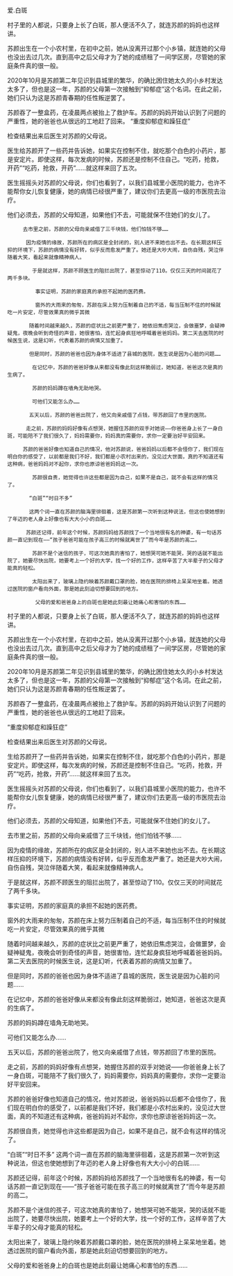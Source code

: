 爱.白斑

村子里的人都说，只要身上长了白斑，那人便活不久了，就连苏颜的妈妈也这样讲。

苏颜出生在一个小农村里，在初中之前，她从没离开过那个小乡镇，就连她的父母也没出去过几次。直到高中之后父母才为了她的成绩租了一间学区房，尽管她的家庭条件真的很一般。

2020年10月是苏颜第二年见识到县城里的繁华，的确比困住她太久的小乡村发达太多了，但也是这一年，苏颜的父母第一次接触到“抑郁症”这个名词。在此之前，她们只认为这是苏颜青春期的任性叛逆罢了。

苏颜吞了一整盒药，在凌晨两点被抬上了救护车。苏颜的妈妈开始认识到了问题的严重性，她的爸爸也从很远的工地赶了回来。
“重度抑郁症和躁狂症”

检查结果出来后医生对苏颜的父母说。

医生给苏颜开了一些药并告诉她，如果实在控制不住，就吃那个白色的小药片，那是安定片。即使这样，每次发病的时候，苏颜还是控制不住自己。“吃药，抢救，开药”“吃药，抢救，开药”……就这样来回了五次。

医生摇摇头对苏颜的父母说，你们也看到了，以我们县城里小医院的能力，也许不能帮你女儿恢复健康，她的病情已经很严重了，建议你们去更高一级的市医院去治疗。

他们必须去，苏颜的父母知道，如果他们不去，可能就保不住她们的女儿了。

         去市里之前，苏颜的父母向亲戚借了三千块钱，他们怕钱不够……

          因为疫情的缘故，苏颜所在的病区是全封闭的，别人进不来她也出不去。在长期这样压抑的环境下，苏颜的病情没有好转，似乎反而愈发严重了。她还是大吵大闹，自伤自残，哭泣伴随着大笑，看起来就像精神病人。

            于是就这样，苏颜不顾医生的阻拦出院了，甚至惊动了110。仅仅三天的时间就花了两千多块。

             事实证明，苏颜的家庭真的承担不起她的医药费。

             窗外的大雨来的匆匆，苏颜在床上努力压制着自己的不适，每当压制不住的时候就吃一片安定，尽管效果真的微乎其微

           随着时间越来越久，苏颜的症状比之前更严重了，她依旧焦虑哭泣，会做噩梦，会疑神疑鬼，夜晚会听到奇怪的声音，她很害怕，连忙起身疯狂地呼喊着爸爸妈妈。第二天去医院的时候医生说，这是幻听，代表着苏颜的病情又加重了。

           但是同时，苏颜的爸爸也因为身体不适进了县城的医院，医生说是因为心脏的问题……

            在记忆中，苏颜的爸爸好像从来都没有像此刻这样脆弱过，她知道，爸爸这次是真的生病了。

            苏颜的妈妈蹲在墙角无助地哭。

            可他们又能怎么办……

           五天以后，苏颜的爸爸出院了，他又向亲戚借了点钱，带苏颜回了市里的医院。

          走之前，苏颜的妈妈好像有点想哭，她握住苏颜的双手对她说——你爸爸身上长了一身白斑，可能陪不了我们很久了，妈妈需要你，妈妈真的需要你，求你一定要治好平安回来。

         苏颜的爸爸好像也知道自己的情况，他对苏颜说，爸爸妈妈以后都不会怪你了，我们现在明白你的感受了，以前都是我们不好，我们都是小农村出来的，没见过大世面，真的不知道还有这种病，爸爸妈妈对不起你，求你也原谅爸爸妈妈这一次。

            苏颜很自责，她觉得也许这些都是因为自己，如果不是自己，就不会有这样的情况了。

           “白斑”“时日不多”

           这两个词一直在苏颜的脑海里徘徊着，这是苏颜第一次听到这种说法，但这也使她想到了年迈的老人身上好像也有大大小小的白斑……

          苏颜还记得，前年这个时候，苏颜妈妈给苏颜找了一个当地很有名的神婆，有一句话苏颜一直记到现在——“孩子爸爸可能在孩子高三的时候就离世了”而今年是苏颜的高二。

            苏颜不是个迷信的孩子，可这次她真的害怕了，她想哭可她不能哭，哭的话就不能出院了，她要尽快出院，她要考上一个好的大学，找一个好的工作，这样辛苦了大半辈子的父母才能真的轻松。

            太阳出来了，玻璃上隐约映着苏颜戴口罩的脸，她在医院的排椅上呆呆地坐着。她透过医院的窗户看向外面，那是她此刻迫切想要回到的地方。

             父母的爱和爸爸身上的白斑也是她此刻最让她痛心和害怕的东西……

村子里的人都说，只要身上长了白斑，那人便活不久了，就连苏颜的妈妈也这样讲。

苏颜出生在一个小农村里，在初中之前，她从没离开过那个小乡镇，就连她的父母也没出去过几次。直到高中之后父母才为了她的成绩租了一间学区房，尽管她的家庭条件真的很一般。

2020年10月是苏颜第二年见识到县城里的繁华，的确比困住她太久的小乡村发达太多了，但也是这一年，苏颜的父母第一次接触到“抑郁症”这个名词。在此之前，她们只认为这是苏颜青春期的任性叛逆罢了。

苏颜吞了一整盒药，在凌晨两点被抬上了救护车。苏颜的妈妈开始认识到了问题的严重性，她的爸爸也从很远的工地赶了回来。

“重度抑郁症和躁狂症”

检查结果出来后医生对苏颜的父母说。

生给苏颜开了一些药并告诉她，如果实在控制不住，就吃那个白色的小药片，那是安定片。即使这样，每次发病的时候，苏颜还是控制不住自己。“吃药，抢救，开药”“吃药，抢救，开药”……就这样来回了五次。

医生摇摇头对苏颜的父母说，你们也看到了，以我们县城里小医院的能力，也许不能帮你女儿恢复健康，她的病情已经很严重了，建议你们去更高一级的市医院去治疗。      

他们必须去，苏颜的父母知道，如果他们不去，可能就保不住她们的女儿了。

去市里之前，苏颜的父母向亲戚借了三千块钱，他们怕钱不够……

因为疫情的缘故，苏颜所在的病区是全封闭的，别人进不来她也出不去。在长期这样压抑的环境下，苏颜的病情没有好转，似乎反而愈发严重了。她还是大吵大闹，自伤自残，哭泣伴随着大笑，看起来就像精神病人。

于是就这样，苏颜不顾医生的阻拦出院了，甚至惊动了110。仅仅三天的时间就花了两千多块。

事实证明，苏颜的家庭真的承担不起她的医药费。

 窗外的大雨来的匆匆，苏颜在床上努力压制着自己的不适，每当压制不住的时候就吃一片安定，尽管效果真的微乎其微

随着时间越来越久，苏颜的症状比之前更严重了，她依旧焦虑哭泣，会做噩梦，会疑神疑鬼，夜晚会听到奇怪的声音，她很害怕，连忙起身疯狂地呼喊着爸爸妈妈。第二天去医院的时候医生说，这是幻听，代表着苏颜的病情又加重了。


但是同时，苏颜的爸爸也因为身体不适进了县城的医院，医生说是因为心脏的问题……

在记忆中，苏颜的爸爸好像从来都没有像此刻这样脆弱过，她知道，爸爸这次是真的生病了。

苏颜的妈妈蹲在墙角无助地哭。

可他们又能怎么办……

五天以后，苏颜的爸爸出院了，他又向亲戚借了点钱，带苏颜回了市里的医院。

走之前，苏颜的妈妈好像有点想哭，她握住苏颜的双手对她说——你爸爸身上长了一身白斑，可能陪不了我们很久了，妈妈需要你，妈妈真的需要你，求你一定要治好平安回来。

苏颜的爸爸好像也知道自己的情况，他对苏颜说，爸爸妈妈以后都不会怪你了，我们现在明白你的感受了，以前都是我们不好，我们都是小农村出来的，没见过大世面，真的不知道还有这种病，爸爸妈妈对不起你，求你也原谅爸爸妈妈这一次。

苏颜很自责，她觉得也许这些都是因为自己，如果不是自己，就不会有这样的情况了。

“白斑”“时日不多”
这两个词一直在苏颜的脑海里徘徊着，这是苏颜第一次听到这种说法，但这也使她想到了年迈的老人身上好像也有大大小小的白斑……

苏颜还记得，前年这个时候，苏颜妈妈给苏颜找了一个当地很有名的神婆，有一句话苏颜一直记到现在——“孩子爸爸可能在孩子高三的时候就离世了”而今年是苏颜的高二。

苏颜不是个迷信的孩子，可这次她真的害怕了，她想哭可她不能哭，哭的话就不能出院了，她要尽快出院，她要考上一个好的大学，找一个好的工作，这样辛苦了大半辈子的父母才能真的轻松。

太阳出来了，玻璃上隐约映着苏颜戴口罩的脸，她在医院的排椅上呆呆地坐着。她透过医院的窗户看向外面，那是她此刻迫切想要回到的地方。

父母的爱和爸爸身上的白斑也是她此刻最让她痛心和害怕的东西……

